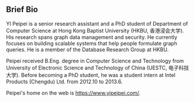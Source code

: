 ## Brief Bio

YI Peipei is a senior research assistant and a PhD student of Department of Computer Science at Hong Kong Baptist University (HKBU, 香港浸会大学). His research spans graph data management and security. He currently focuses on building scalable systems that help people formulate graph queries. He is a member of the Database Research Group at HKBU.

Peipei received B.Eng. degree in Computer Science and Technology from University of Electronic Science and Technology of China (UESTC, 电子科技大学). Before becoming a PhD student, he was a student intern at Intel Products (Chengdu) Ltd. from 2012.10 to 2013.6.

Peipei's home on the web is https://www.yipeipei.com/.
